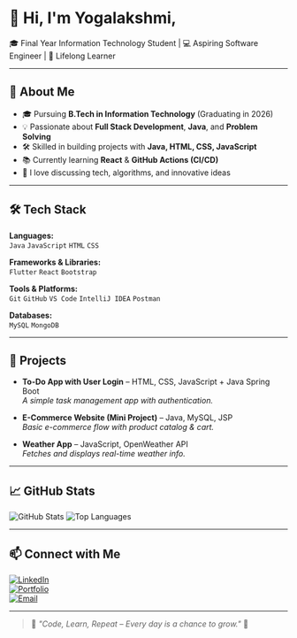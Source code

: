 # 👋 Hi, I'm Yogalakshmi,

🎓 Final Year Information Technology Student | 💻 Aspiring Software Engineer | 🚀 Lifelong Learner

---

## 🌟 About Me
- 🎓 Pursuing **B.Tech in Information Technology** (Graduating in 2026)
- 💡 Passionate about **Full Stack Development**, **Java**, and **Problem Solving**
- 🛠️ Skilled in building projects with **Java, HTML, CSS, JavaScript**
- 📚 Currently learning **React** & **GitHub Actions (CI/CD)**
- 💬 I love discussing tech, algorithms, and innovative ideas

---

## 🛠️ Tech Stack
**Languages:**  
`Java` `JavaScript` `HTML` `CSS`

**Frameworks & Libraries:**  
`Flutter` `React` `Bootstrap`

**Tools & Platforms:**  
`Git` `GitHub` `VS Code` `IntelliJ IDEA` `Postman`

**Databases:**  
`MySQL` `MongoDB`

---

## 📌 Projects
- **To-Do App with User Login** – HTML, CSS, JavaScript + Java Spring Boot  
  _A simple task management app with authentication._
  
- **E-Commerce Website (Mini Project)** – Java, MySQL, JSP  
  _Basic e-commerce flow with product catalog & cart._

- **Weather App** – JavaScript, OpenWeather API  
  _Fetches and displays real-time weather info._

---

## 📈 GitHub Stats
![GitHub Stats](https://github-readme-stats.vercel.app/api?username=YourGitHubUsername&show_icons=true&theme=radical)
![Top Languages](https://github-readme-stats.vercel.app/api/top-langs/?username=YourGitHubUsername&layout=compact&theme=radical)

---

## 📫 Connect with Me
[![LinkedIn](https://img.shields.io/badge/LinkedIn-0077B5?style=for-the-badge&logo=linkedin&logoColor=white)](YourLinkedInURL)  
[![Portfolio](https://img.shields.io/badge/Portfolio-000000?style=for-the-badge&logo=About.me&logoColor=white)](YourPortfolioURL)  
[![Email](https://img.shields.io/badge/Email-D14836?style=for-the-badge&logo=gmail&logoColor=white)](mailto:YourEmail@example.com)

---

> 🌱 _"Code, Learn, Repeat – Every day is a chance to grow."_ 🌱
